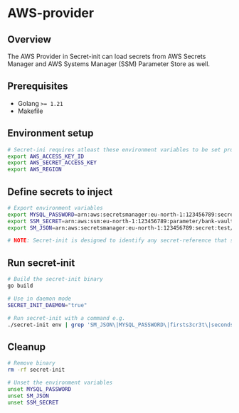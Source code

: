 # AWS-provider

## Overview

The AWS Provider in Secret-init can load secrets from AWS Secrets Manager and AWS Systems Manager (SSM) Parameter Store as well.

## Prerequisites

- Golang `>= 1.21`
- Makefile

## Environment setup

```bash
# Secret-ini requires atleast these environment variables to be set properly
export AWS_ACCESS_KEY_ID
export AWS_SECRET_ACCESS_KEY
export AWS_REGION
```

## Define secrets to inject

```bash
# Export environment variables
export MYSQL_PASSWORD=arn:aws:secretsmanager:eu-north-1:123456789:secret:secret/test/mysql-ASD123
export SSM_SECRET=arn:aws:ssm:eu-north-1:123456789:parameter/bank-vaults/test
export SM_JSON=arn:aws:secretsmanager:eu-north-1:123456789:secret:test/secret/JSON-ASD123

# NOTE: Secret-init is designed to identify any secret-reference that starts with "arn:aws:secretsmanager:" or "arn:aws:ssm:"
```

## Run secret-init

```bash
# Build the secret-init binary
go build

# Use in daemon mode
SECRET_INIT_DAEMON="true"

# Run secret-init with a command e.g.
./secret-init env | grep 'SM_JSON\|MYSQL_PASSWORD\|firsts3cr3t\|seconds3cr3t\|SSM_SECRET'
```

## Cleanup

```bash
# Remove binary
rm -rf secret-init

# Unset the environment variables
unset MYSQL_PASSWORD
unset SM_JSON
unset SSM_SECRET
```
